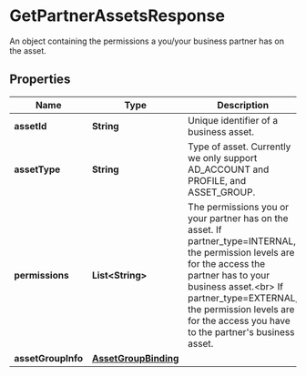 

# GetPartnerAssetsResponse

An object containing the permissions a you/your business partner has on the asset.

## Properties

| Name | Type | Description | Notes |
|------------ | ------------- | ------------- | -------------|
|**assetId** | **String** | Unique identifier of a business asset. |  [optional] |
|**assetType** | **String** | Type of asset. Currently we only support AD_ACCOUNT and PROFILE, and ASSET_GROUP. |  [optional] |
|**permissions** | **List&lt;String&gt;** | The permissions you or your partner has on the asset. If partner_type&#x3D;INTERNAL, the permission levels are for the access the partner has to your business asset.&lt;br&gt; If partner_type&#x3D;EXTERNAL, the permission levels are for the access you have to the partner&#39;s business asset. |  [optional] |
|**assetGroupInfo** | [**AssetGroupBinding**](AssetGroupBinding.md) |  |  [optional] |



